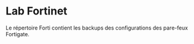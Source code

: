 # Lab Fortinet
Le répertoire Forti contient les backups des configurations des pare-feux Fortigate.

